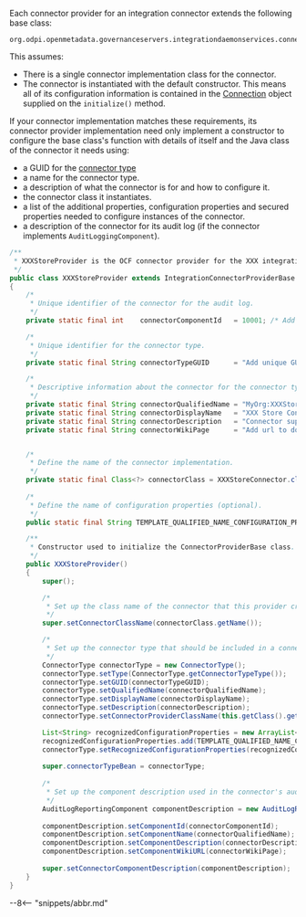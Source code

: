 <!-- SPDX-License-Identifier: CC-BY-4.0 -->
<!-- Copyright Contributors to the ODPi Egeria project. -->


Each connector provider for an integration connector extends the following base class:

```
org.odpi.openmetadata.governanceservers.integrationdaemonservices.connectors.IntegrationConnectorProvider
```
This assumes:

- There is a single connector implementation class for the connector.
- The connector is instantiated with the default constructor. This means all of its configuration information is contained in the [Connection](/concepts/connection) object supplied on the `initialize()` method.

If your connector implementation matches these requirements, its connector provider implementation need only implement a constructor to configure the base class's function with details of itself and the Java class of the connector it needs using:
               
- a GUID for the [connector type](/concepts/connector-type)
- a name for the connector type.
- a description of what the connector is for and how to configure it.
- the connector class it instantiates.
- a list of the additional properties, configuration properties and secured properties needed to configure instances of the connector.
- a description of the connector for its audit log (if the connector implements `AuditLoggingComponent`).

```java
/**
 * XXXStoreProvider is the OCF connector provider for the XXX integration connector.
 */
public class XXXStoreProvider extends IntegrationConnectorProviderBase
{
    /*
     * Unique identifier of the connector for the audit log.
     */
    private static final int    connectorComponentId   = 10001; /* Add unique number here - Egeria uses numbers under 1000 */

    /*
     * Unique identifier for the connector type.
     */
    private static final String connectorTypeGUID      = "Add unique GUID here";

    /*
     * Descriptive information about the connector for the connector type and audit log.
     */
    private static final String connectorQualifiedName = "MyOrg:XXXStoreConnector";
    private static final String connectorDisplayName   = "XXX Store Connector";
    private static final String connectorDescription   = "Connector supports ... add details here.";
    private static final String connectorWikiPage      = "Add url to documentation here";


    /*
     * Define the name of the connector implementation.
     */
    private static final Class<?> connectorClass = XXXStoreConnector.class;
    
    /*
     * Define the name of configuration properties (optional).
     */
    public static final String TEMPLATE_QUALIFIED_NAME_CONFIGURATION_PROPERTY = "templateQualifiedName";

    /**
     * Constructor used to initialize the ConnectorProviderBase class.
     */
    public XXXStoreProvider()
    {
        super();

        /*
         * Set up the class name of the connector that this provider creates.
         */
        super.setConnectorClassName(connectorClass.getName());

        /*
         * Set up the connector type that should be included in a connection used to configure this connector.
         */
        ConnectorType connectorType = new ConnectorType();
        connectorType.setType(ConnectorType.getConnectorTypeType());
        connectorType.setGUID(connectorTypeGUID);
        connectorType.setQualifiedName(connectorQualifiedName);
        connectorType.setDisplayName(connectorDisplayName);
        connectorType.setDescription(connectorDescription);
        connectorType.setConnectorProviderClassName(this.getClass().getName());

        List<String> recognizedConfigurationProperties = new ArrayList<>();
        recognizedConfigurationProperties.add(TEMPLATE_QUALIFIED_NAME_CONFIGURATION_PROPERTY);
        connectorType.setRecognizedConfigurationProperties(recognizedConfigurationProperties);
 
        super.connectorTypeBean = connectorType;
 
        /*
         * Set up the component description used in the connector's audit log messages.
         */
        AuditLogReportingComponent componentDescription = new AuditLogReportingComponent();
 
        componentDescription.setComponentId(connectorComponentId);
        componentDescription.setComponentName(connectorQualifiedName);
        componentDescription.setComponentDescription(connectorDescription);
        componentDescription.setComponentWikiURL(connectorWikiPage);
 
        super.setConnectorComponentDescription(componentDescription);
    }
}
```

--8<-- "snippets/abbr.md"
